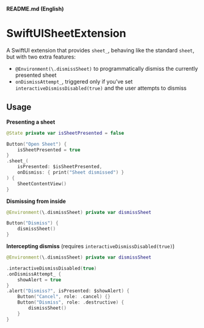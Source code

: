 **README.md (English)**

# SwiftUISheetExtension

A SwiftUI extension that provides `sheet_`, behaving like the standard `sheet`, but with two extra features:

- `@Environment(\.dismissSheet)` to programmatically dismiss the currently presented sheet  
- `onDismissAttempt_`, triggered only if you’ve set `interactiveDismissDisabled(true)` and the user attempts to dismiss

## Usage

**Presenting a sheet**  
```swift
@State private var isSheetPresented = false

Button("Open Sheet") {
    isSheetPresented = true
}
.sheet_(
    isPresented: $isSheetPresented,
    onDismiss: { print("Sheet dismissed") }
) {
    SheetContentView()
}
```

**Dismissing from inside**  
```swift
@Environment(\.dismissSheet) private var dismissSheet

Button("Dismiss") {
    dismissSheet()
}
```

**Intercepting dismiss** (requires `interactiveDismissDisabled(true)`)  
```swift
@Environment(\.dismissSheet) private var dismissSheet

.interactiveDismissDisabled(true)
.onDismissAttempt_ {
    showAlert = true
}
.alert("Dismiss?", isPresented: $showAlert) {
    Button("Cancel", role: .cancel) {}
    Button("Dismiss", role: .destructive) {
        dismissSheet()
    }
}
```

